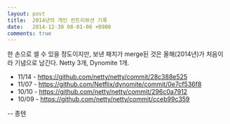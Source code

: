 ```yaml
---
layout: post
title:  2014년의 개인 컨트리뷰션 기록
date:   2014-12-30 08-01-08 +0900
comments: true
---
```

한 손으로 셀 수 있을 정도이지만, 보낸 패치가 merge된 것은 올해(2014년)가 처음이라 기념으로 남긴다. Netty 3개, Dynomite 1개.

* 11/14 - https://github.com/netty/netty/commit/28c388e525
* 11/07 - https://github.com/Netflix/dynomite/commit/0e7cf536f8
* 10/10 - https://github.com/netty/netty/commit/296c0a7912
* 10/09 - https://github.com/netty/netty/commit/cceb99c359

-- 종텐
